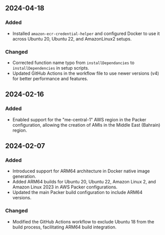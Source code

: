 ## 2024-04-18

### Added
- Installed `amazon-ecr-credential-helper` and configured Docker to use it across Ubuntu 20, Ubuntu 22, and AmazonLinux2 setups.

### Changed
- Corrected function name typo from `installDependancies` to `installDependencies` in setup scripts.
- Updated GitHub Actions in the workflow file to use newer versions (v4) for better performance and features.

## 2024-02-16

### Added
- Enabled support for the "me-central-1" AWS region in the Packer configuration, allowing the creation of AMIs in the Middle East (Bahrain) region.

## 2024-02-07

### Added
- Introduced support for ARM64 architecture in Docker native image generation.
- Added ARM64 builds for Ubuntu 20, Ubuntu 22, Amazon Linux 2, and Amazon Linux 2023 in AWS Packer configurations.
- Updated the main Packer build configuration to include ARM64 versions.

### Changed
- Modified the GitHub Actions workflow to exclude Ubuntu 18 from the build process, facilitating ARM64 build integration.